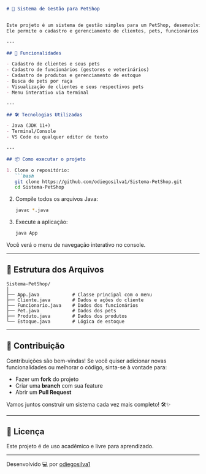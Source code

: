 
```markdown
# 🐾 Sistema de Gestão para PetShop


Este projeto é um sistema de gestão simples para um PetShop, desenvolvido em Java para rodar no terminal.
Ele permite o cadastro e gerenciamento de clientes, pets, funcionários e produtos em estoque.

---

## 🚀 Funcionalidades

- Cadastro de clientes e seus pets
- Cadastro de funcionários (gestores e veterinários)
- Cadastro de produtos e gerenciamento de estoque
- Busca de pets por raça
- Visualização de clientes e seus respectivos pets
- Menu interativo via terminal

---

## 🛠️ Tecnologias Utilizadas

- Java (JDK 11+)
- Terminal/Console
- VS Code ou qualquer editor de texto

---

## 📦 Como executar o projeto

1. Clone o repositório:
   ```bash
   git clone https://github.com/odiegosilva1/Sistema-PetShop.git
   cd Sistema-PetShop
   ```

2. Compile todos os arquivos Java:
   ```bash
   javac *.java
   ```

3. Execute a aplicação:
   ```bash
   java App
   ```

Você verá o menu de navegação interativo no console.

---

## 📁 Estrutura dos Arquivos

```
Sistema-PetShop/
│
├── App.java            # Classe principal com o menu
├── Cliente.java        # Dados e ações do cliente
├── Funcionario.java    # Dados dos funcionários
├── Pet.java            # Dados dos pets
├── Produto.java        # Dados dos produtos
└── Estoque.java        # Lógica de estoque
```

---

## 🤝 Contribuição

Contribuições são bem-vindas! Se você quiser adicionar novas funcionalidades ou melhorar o código, sinta-se à vontade para:

- Fazer um **fork** do projeto
- Criar uma **branch** com sua feature
- Abrir um **Pull Request**

Vamos juntos construir um sistema cada vez mais completo! 🛠️✨

---

## 📄 Licença

Este projeto é de uso acadêmico e livre para aprendizado.

---
Desenvolvido 💻 por [odiegosilva1](https://github.com/odiegosilva1)
